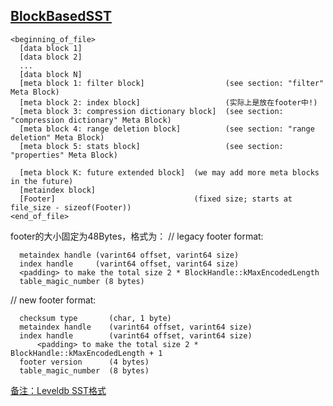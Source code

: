 ## [BlockBasedSST](https://github.com/facebook/rocksdb/wiki/Rocksdb-BlockBasedTable-Format)
```
<beginning_of_file>
  [data block 1]
  [data block 2]
  ...
  [data block N]
  [meta block 1: filter block]                  (see section: "filter" Meta Block)
  [meta block 2: index block]                   (实际上是放在footer中!)
  [meta block 3: compression dictionary block]  (see section: "compression dictionary" Meta Block)
  [meta block 4: range deletion block]          (see section: "range deletion" Meta Block)
  [meta block 5: stats block]                   (see section: "properties" Meta Block)

  [meta block K: future extended block]  (we may add more meta blocks in the future)
  [metaindex block]
  [Footer]                               (fixed size; starts at file_size - sizeof(Footer))
<end_of_file>
```
footer的大小固定为48Bytes，格式为：
// legacy footer format:
```
  metaindex handle (varint64 offset, varint64 size)
  index handle     (varint64 offset, varint64 size)
  <padding> to make the total size 2 * BlockHandle::kMaxEncodedLength
  table_magic_number (8 bytes)
```
// new footer format:
```
  checksum type       (char, 1 byte)
  metaindex handle    (varint64 offset, varint64 size)
  index handle        (varint64 offset, varint64 size)
      <padding> to make the total size 2 * BlockHandle::kMaxEncodedLength + 1
  footer version      (4 bytes)
  table_magic_number  (8 bytes)
```
[备注：Leveldb SST格式](https://github.com/google/leveldb/blob/main/doc/table_format.md)
